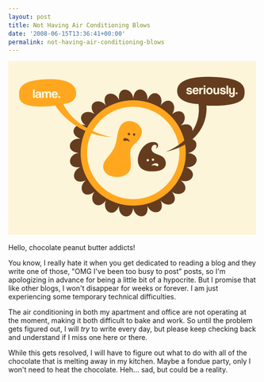 ```yaml
---
layout: post
title: Not Having Air Conditioning Blows
date: '2008-06-15T13:36:41+00:00'
permalink: not-having-air-conditioning-blows
---
```

<img src='images/uploads/2008/06/lame.gif' alt='Lame' class="yellowborder" />

Hello, chocolate peanut butter addicts! 

You know, I really hate it when you get dedicated to reading a blog and they write one of those, "OMG I've been too busy to post" posts, so I'm apologizing in advance for being a little bit of a hypocrite. But I promise that like other blogs, I won't disappear for weeks or forever. I am just experiencing some temporary technical difficulties.

The air conditioning in both my apartment and office are not operating at the moment, making it both difficult to bake and work. So until the problem gets figured out, I will *try* to write every day, but please keep checking back and understand if I miss one here or there.

While this gets resolved, I will have to figure out what to do with all of the chocolate that is melting away in my kitchen. Maybe a fondue party, only I won't need to heat the chocolate. Heh... sad, but could be a reality. 
